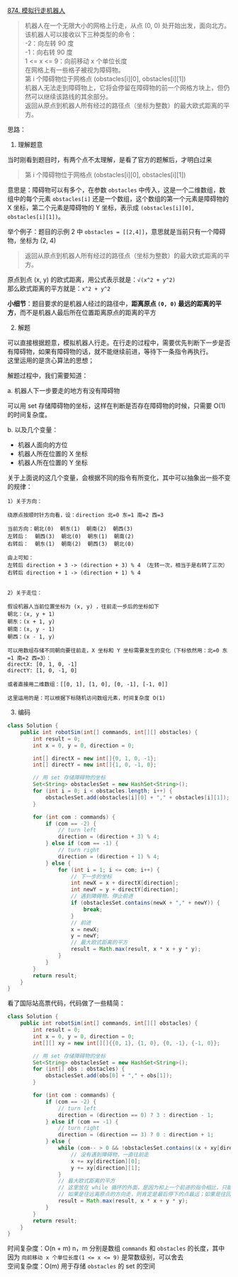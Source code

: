 [874. 模拟行走机器人](https://leetcode-cn.com/problems/walking-robot-simulation/)
> 机器人在一个无限大小的网格上行走，从点 (0, 0) 处开始出发，面向北方。该机器人可以接收以下三种类型的命令：  
  -2：向左转 90 度   
  -1：向右转 90 度   
  1 <= x <= 9：向前移动 x 个单位长度  
  在网格上有一些格子被视为障碍物。  
  第 i 个障碍物位于网格点 (obstacles[i][0], obstacles[i][1])  
  机器人无法走到障碍物上，它将会停留在障碍物的前一个网格方块上，但仍然可以继续该路线的其余部分。   
  返回从原点到机器人所有经过的路径点（坐标为整数）的最大欧式距离的平方。

思路：

1. 理解题意

当时刚看到题目时，有两个点不太理解，是看了官方的题解后，才明白过来
> 第 i 个障碍物位于网格点 (obstacles[i][0], obstacles[i][1])

意思是：障碍物可以有多个，在参数 `obstacles` 中传入，这是一个二维数组，数组中的每个元素 `obstacles[i]` 还是一个数组，这个数组的第一个元素是障碍物的 X 坐标，第二个元素是障碍物的 Y 坐标，表示成 `(obstacles[i][0], obstacles[i][1])`。

举个例子：题目的示例 2 中 `obstacles = [[2,4]]`，意思就是当前只有一个障碍物，坐标为 (2, 4)

> 返回从原点到机器人所有经过的路径点（坐标为整数）的最大欧式距离的平方。

原点到点 (x, y) 的欧式距离，用公式表示就是：`√(x^2 + y^2)`  
那么欧式距离的平方就是：`x^2 + y^2`

**小细节**：题目要求的是机器人经过的路径中，**距离原点 `(0, 0)` 最远的距离的平方**，而不是机器人最后所在位置距离原点的距离的平方

2. 解题

可以直接根据题意，模拟机器人行走。在行走的过程中，需要优先判断下一步是否有障碍物，如果有障碍物的话，就不能继续前进，等待下一条指令再执行。   
这里运用的是贪心算法的思想；

解题过程中，我们需要知道：

a. 机器人下一步要走的地方有没有障碍物

可以用 set 存储障碍物的坐标，这样在判断是否存在障碍物的时候，只需要 O(1) 的时间复杂度。

b. 以及几个变量：
* 机器人面向的方位
* 机器人所在位置的 X 坐标
* 机器人所在位置的 Y 坐标

关于上面说的这几个变量，会根据不同的指令有所变化，其中可以抽象出一些不变的规律：
```
1）关于方向：

绕原点按顺时针方向看，设：direction 北=0 东=1 南=2 西=3

当前方向：朝北(0)  朝东(1)  朝南(2)  朝西(3)
左转后：  朝西(3)  朝北(0)  朝东(1)  朝南(2)
右转后：  朝东(1)  朝南(2)  朝西(3)  朝北(0)

由上可知：
左转后 direction + 3 -> (direction + 3) % 4 （左转一次，相当于是右转了三次）
右转后 direction + 1 -> (direction + 1) % 4


2）关于走位：

假设机器人当前位置坐标为 (x, y) ，往前走一步后的坐标如下
朝北：(x, y + 1)
朝东：(x + 1, y)
朝南：(x, y - 1)
朝西：(x - 1, y)

可以用数组存储不同朝向要往前走，X 坐标和 Y 坐标需要发生的变化（下标依然用：北=0 东=1 南=2 西=3）：
directX: [0, 1, 0, -1]
directY: [1, 0, -1, 0]

或者直接用二维数组：[[0, 1], [1, 0], [0, -1], [-1, 0]]

这里运用的是：可以根据下标随机访问数组元素，时间复杂度 O(1)
```

3. 编码

```java
class Solution {
    public int robotSim(int[] commands, int[][] obstacles) {
        int result = 0;
        int x = 0, y = 0, direction = 0;

        int[] directX = new int[]{0, 1, 0, -1};
        int[] directY = new int[]{1, 0, -1, 0};

        // 用 set 存储障碍物的坐标
        Set<String> obstaclesSet = new HashSet<String>();
        for (int i = 0; i < obstacles.length; i++) {
            obstaclesSet.add(obstacles[i][0] + "," + obstacles[i][1]);
        }

        for (int com : commands) {
            if (com == -2) {
                // turn left
                direction = (direction + 3) % 4;
            } else if (com == -1) {
                // turn right
                direction = (direction + 1) % 4;
            } else {
                for (int i = 1; i <= com; i++) {
                    // 下一步的坐标
                    int newX = x + directX[direction];
                    int newY = y + directY[direction];
                    // 遇到障碍物，停止前进
                    if (obstaclesSet.contains(newX + "," + newY)) {
                        break;
                    }
                    // 前进
                    x = newX;
                    y = newY;
                    // 最大欧式距离的平方
                    result = Math.max(result, x * x + y * y);
                }
            }
        }
        return result;
    }
}
```

看了国际站高票代码，代码做了一些精简：

```java
class Solution {
    public int robotSim(int[] commands, int[][] obstacles) {
        int result = 0;
        int x = 0, y = 0, direction = 0;
        int[][] xy = new int[][]{{0, 1}, {1, 0}, {0, -1}, {-1, 0}};

        // 用 set 存储障碍物的坐标
        Set<String> obstaclesSet = new HashSet<String>();
        for (int[] obs : obstacles) {
            obstaclesSet.add(obs[0] + "," + obs[1]);
        }

        for (int com : commands) {
            if (com == -2) {
                // turn left
                direction = (direction == 0) ? 3 : direction - 1;
            } else if (com == -1) {
                // turn right
                direction = (direction == 3) ? 0 : direction + 1;
            } else {
                while (com-- > 0 && !obstaclesSet.contains((x + xy[direction][0]) + "," + (y + xy[direction][1]))) {
                    // 没有遇到障碍物，一直往前走
                    x += xy[direction][0];
                    y += xy[direction][1];
                }
                // 最大欧式距离的平方
                // 这里放在 while 循环的外面，是因为和上一个前进的指令相比，只能往上下左右四个方向走
                // 如果是往远离原点的方向走，则肯定是最后停下的点最远；如果是往回走，那么 max 就是上一次的 result
                result = Math.max(result, x * x + y * y);
            }
        }
        return result;
    }
}
```

时间复杂度：O(n + m) n，m 分别是数组 `commands` 和 `obstacles` 的长度，其中因为 `向前移动 x 个单位长度(1 <= x <= 9)` 是常数级别，可以舍去   
空间复杂度：O(m) 用于存储 `obstacles` 的 set 的空间
